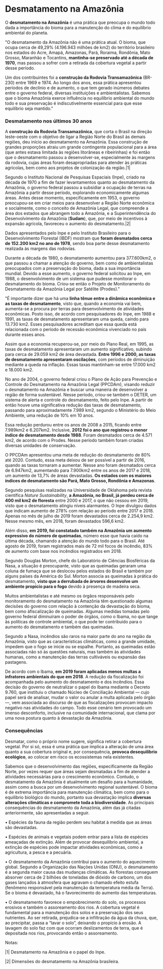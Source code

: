 # Desmatamento na Amazônia

O **desmatamento na Amazônia** é uma prática que preocupa o mundo todo dada a importância do bioma para a manutenção do clima e do equilíbrio ambiental do planeta.

"O desmatamento da Amazônia não é uma prática atual. O bioma, que ocupa cerca de 49,29% (4.196.943 milhões de km2) do território brasileiro nos estados do Acre, Amapá, Amazonas, Pará, Roraima, Rondônia, Mato Grosso, Maranhão e Tocantins, **mantinha-se preservado até a década de 1970**, mas passou a sofrer com a retirada da cobertura vegetal a partir desse período.

Um dos contribuintes foi a **construção da Rodovia Transamazônica** (BR-230) entre 1969 e 1974. Ao longo dos anos, essa prática apresentou períodos de declínio e de aumento, o que tem gerado inúmeros debates entre o governo federal, diversas instituições e ambientalistas. Sabemos que o bioma Amazônia exerce influência no equilíbrio ambiental do mundo todo e sua preservação é indiscutivelmente essencial para que esse equilíbrio seja mantido."



### Desmatamento nos últimos 30 anos

A **construção da Rodovia Transamazônica**, que corta o Brasil na direção leste-oeste com o objetivo de ligar a Região Norte do Brasil às demais regiões, deu início ao desmatamento na Amazônia. Essa construção de grandes proporções atraiu um grande contingente populacional para a área (que antes estava limitada às regiões litorâneas e ribeirinhas) e foi então que o desmatamento passou a desenvolver-se, especialmente às margens da rodovia, cujas áreas foram desapropriadas para atender às práticas agrícolas, bem como aos projetos de colonização da região.|1|

Segundo o Instituto Nacional de Pesquisas Espaciais (Inpe), criado na década de 1970 a fim de fazer levantamentos quanto ao desmatamento da Amazônia, o governo federal passou a subsidiar a ocupação de terras na Amazônia a partir desse período, explorando economicamente algumas áreas. Antes desse momento, especificamente em 1953, o governo preocupou-se em criar meios para desenvolver a Região Norte econômica e socialmente, como o conceito de Amazônia Legal, que compreende a área dos estados que abrangem todo a Amazônia, e a Superintendência do Desenvolvimento da Amazônia (**Sudam**), que, por meio de incentivos à expansão agrícola, favoreceu o aumento do desmatamento.|2|

Dados apresentados pelo Inpe e pelo Instituto Brasileiro para o Desenvolvimento Florestal (IBDF) mostram que **foram desmatados cerca de 152.200 km2 no ano de 1978**, sendo boa parte desse desmatamento realizada às margens das rodovias.

Durante a década de 1980, o desmatamento aumentou para 377.600km2, o que passou a chamar a atenção do governo, bem como de ambientalistas preocupados com a preservação do bioma, dada a sua importância mundial. Devido a esse aumento, o governo federal solicitou ao Inpe, em 1988, o desenvolvimento de um sistema que pudesse monitorar o desmatamento do bioma. Criou-se então o Projeto de Monitoramento do Desmatamento da Amazônia Legal por Satélite (Prodes)."

"É importante dizer que há uma **linha tênue entre a dinâmica econômica e as taxas de desmatamento**, visto que, quando a economia vai bem, aumenta-se a procura por terras para desenvolvimento de atividades econômicas. Posto isso, de acordo com pesquisadores do Inpe, em 1988 e 1991, as taxas de desmatamento apresentaram uma queda, caindo para 13.730 km2. Esses pesquisadores acreditam que essa queda está relacionada com o período de recessão econômica vivenciado no país durante esses anos.

Assim que a economia recuperou-se, por meio do Plano Real, em 1995, as taxas de desmatamento apresentaram um aumento significativo, subindo para cerca de 29.059 km2 de área devastada. **Entre 1996 e 2000, as taxas de desmatamento apresentaram oscilações**, com períodos de diminuição mediante a queda na inflação. Essas taxas mantinham-se entre 17.000 km2 e 18.000 km2.

No ano de 2004, o governo federal criou o Plano de Ação para Prevenção e Controle do Desmatamento na Amazônia Legal (PPCDAm), visando reduzir o desmatamento na Amazônia e buscar uma maneira de desenvolver a região de forma sustentável. Nesse período, criou-se também o DETER, um sistema de alerta e controle do desmatamento, feito pelo Inpe. A partir de então houve uma significativa redução das taxas de desmatamento, passando para aproximadamente 7.989 km2, segundo o Ministério do Meio Ambiente, uma redução de 10% em 10 anos.

Essa redução perdurou entre os anos de 2008 a 2015, ficando entre 7.989km2 e 6.207km2. Inclusive, **2012 foi o ano que registrou o menor índice de desmatamento desde 1988**. Foram desmatados cerca de 4.571 km2, de acordo com o Prodes. Nesse período também foram criadas diversas unidades de conservação.

O PPCDAm apresentou uma meta de redução do desmatamento de 80% até 2020. Contudo, essa meta deixou de ser possível a partir de 2016, quando as taxas tornaram a aumentar. Nesse ano foram desmatados cerca de 6.947km2, aumentando para 7.900km2 entre os anos de 2017 e 2018, um aumento de 13,7% de áreas devastadas. **Os estados com os maiores índices de desmatamento são Pará, Mato Grosso, Rondônia e Amazonas**.

Segundo pesquisas realizadas na Universidade de Oklahoma pela revista científica *Nature Sustainability*, **a Amazônia, no Brasil, já perdeu cerca de 400 mil km2 de floresta** entre 2000 e 2017, o que não cessou em 2019, visto que o desmatamento atingiu níveis alarmantes. O Inpe divulgou dados que indicam aumento de 278% com relação ao período entre 2017 e 2018. Apenas no mês de julho de 2019 foram devastados cerca de 2.254,9 km2. Nesse mesmo mês, em 2018, foram devastados 596,6 km2.

Além disso, **em 2019, foi constatado também na Amazônia um aumento expressivo do número de queimadas**, número esse que havia caído na última década, chamando a atenção do mundo todo para o Brasil. Até agosto de 2019, foram registrados mais de 72 mil focos de incêndio, 83% de aumento com base nos incêndios registrados em 2018.

Segundo Douglas Morton, chefe do Laboratório de Ciências Biosféricas da Nasa, a situação é preocupante, visto que as queimadas geraram uma coluna de fumaça que se deslocou pelos estados do Brasil e também por alguns países da América do Sul. Morton associa as queimadas à prática do desmatamento, **visto que a derrubada de árvores desenvolve um ambiente propício para o fogo** devido à presença de madeira seca.

Muitos ambientalistas e até mesmo os órgãos responsáveis pelo monitoramento do desmatamento na Amazônia têm questionado algumas decisões do governo com relação à contenção da devastação do bioma, bem como àfiscalização de queimadas. Algumas medidas tomadas pelo governo federal diminuíram o poder de órgãos, como o Ibama,  no que tange às políticas de controle ambiental, o que pode ter contribuído para o aumento do desmatamento e também das queimadas.

Segundo a Nasa, incêndios são raros na maior parte do ano na região da Amazônia, visto que as características climáticas, como a grande umidade, impedem que o fogo se inicie ou se espalhe. Portanto, as queimadas estão associadas não só às questões naturais, mas também às atividades humanas, como a manutenção das terras cultiváveis ou expansão das pastagens.

De acordo com o Ibama, **em 2019 foram aplicadas menos multas a infratores ambientais do que em 2018**. A redução da fiscalização foi acompanhada pelo aumento do desmatamento e dos incêndios. Essa decisão do governo de neutralizar o papel do Ibama mediante o Decreto 9.760, que instituiu o chamado Núcleo de Conciliação Ambiental — cujo papel será de analisar, mudar o valor ou anular a multa aplicada pelo órgão —, vem associada ao discurso de que as fiscalizações provocam impacto negativo nas atividades do campo. Todo esse cenário tem provocado um imenso desconforto, inclusive na comunidade internacional, que clama por uma nova postura quanto à devastação da Amazônia.

### Consequências

Desmatar, como o próprio nome sugere, significa retirar a cobertura vegetal. Por si só, essa é uma prática que implica a alteração de uma área quanto a sua cobertura original e, por consequência, **provoca desequilíbrio ecológico**, ao colocar em risco os ecossistemas nela existentes.

Sabemos que o desenvolvimento das regiões, especificamente da Região Norte, por vezes requer que áreas sejam desmatadas a fim de atender a atividades necessárias para o crescimento econômico. Contudo, o desmatamento da Amazônia é atualmente um desafio para a humanidade, assim como a busca por um desenvolvimento regional sustentável. O bioma é de extrema importância para manutenção climática, bem como para o equilíbrio biológico do mundo, portanto sua devastação implica **diversas alterações climáticas e compromete toda a biodiversidade**. As principais consequências do desmatamento da Amazônia, além das já citadas anteriormente, são apresentadas a seguir.

• Espécies da fauna da região perdem seu habitat à medida que as áreas são devastadas.

• Espécies de animais e vegetais podem entrar para a lista de espécies ameaçadas de extinção. Além de provocar desequilíbrio ambiental, a extinção de espécies pode impactar atividades econômicas, como a agricultura, a pesca e a pecuária.

• O desmatamento da Amazônia contribui para o aumento do aquecimento global. Segundo a Organização das Nações Unidas (ONU), o desmatamento é a segunda maior causa das mudanças climáticas. As florestas conseguem absorver cerca de 2 bilhões de toneladas de dióxido de carbono, um dos gases lançados à atmosfera que agravam o chamado efeito estufa (fenômeno responsável pela manutenção da temperatura média da Terra). Se o bioma é devastado, há o favorecimento do aumento das temperaturas.

• O desmatamento favorece o empobrecimento do solo, os processos erosivos e também o assoreamento dos rios. A cobertura vegetal é fundamental para a manutenção dos solos e a preservação dos seus nutrientes. Ao ser retirada, prejudica-se a infiltração da água da chuva, que, ao precipitar, passa a “lavar o solo”, deixando o propício à erosão. A lavagem do solo faz com que ocorram deslizamentos de terra, que é depositada nos rios, provocando então o assoreamento.

Notas:

|1| Desmatamento na Amazônia e o papel do Inpe. 

|2| Dimensões do desmatamento na Amazônia brasileira. 

